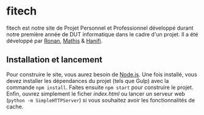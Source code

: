 # fitech
fitech est notre site de Projet Personnel et Professionnel développé durant notre première année de DUT informatique dans le cadre d'un projet. Il a été développé par [Ronan](https://github.com/ronanren), [Mathis](https://github.com/mboultoureau) & [Hanifi](https://github.com/Hagono).

## Installation et lancement
Pour construire le site, vous aurez besoin de [Node.js](https://nodejs.org/en/download/). Une fois installé, vous devez installer les dépendances du projet (tels que Gulp) avec la commande ```npm install```. Faites ensuite ```npm start``` pour construire le projet. Enfin, ouvrez simplement le ficher *index.html* ou lancer un serveur web (```python -m SimpleHTTPServer```) si vous souhaitez avoir les fonctionnalités de cache.
